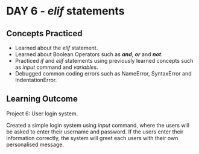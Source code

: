 # DAY 6 - _elif_ statements

## Concepts Practiced
- Learned about the _elif_ statement.
- Learned about Boolean Operators such as ***and***, ***or*** and ***not***.
- Practiced _if_ and _elif_ statements using previously learned concepts such as _input_ command and _variables_.
- Debugged common coding errors such as NameError, SyntaxError and IndentationError.

## Learning Outcome
Project 6: User login system.

Created a simple login system using _input_ command, where the users will be asked to enter their username and password. If the users enter their information correctly, the system will greet each users with their own personalised message.
